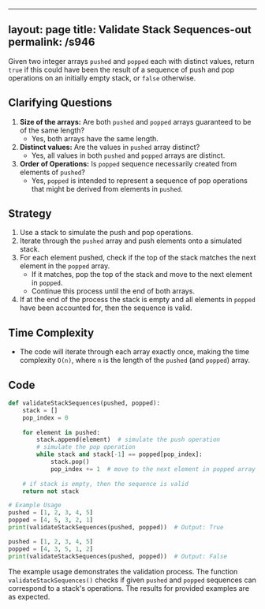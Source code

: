 
---
layout: page
title:  Validate Stack Sequences-out
permalink: /s946
---
Given two integer arrays `pushed` and `popped` each with distinct values, return `true` if this could have been the result of a sequence of push and pop operations on an initially empty stack, or `false` otherwise.

## Clarifying Questions
1. **Size of the arrays:** Are both `pushed` and `popped` arrays guaranteed to be of the same length?
    - Yes, both arrays have the same length.
2. **Distinct values:** Are the values in `pushed` array distinct?
    - Yes, all values in both `pushed` and `popped` arrays are distinct.
3. **Order of Operations:** Is `popped` sequence necessarily created from elements of `pushed`?
    - Yes, `popped` is intended to represent a sequence of pop operations that might be derived from elements in `pushed`.

## Strategy
1. Use a stack to simulate the push and pop operations.
2. Iterate through the `pushed` array and push elements onto a simulated stack.
3. For each element pushed, check if the top of the stack matches the next element in the `popped` array.
    - If it matches, pop the top of the stack and move to the next element in `popped`.
    - Continue this process until the end of both arrays.
4. If at the end of the process the stack is empty and all elements in `popped` have been accounted for, then the sequence is valid.

## Time Complexity
- The code will iterate through each array exactly once, making the time complexity `O(n)`, where `n` is the length of the `pushed` (and `popped`) array.

## Code

```python
def validateStackSequences(pushed, popped):
    stack = []
    pop_index = 0
    
    for element in pushed:
        stack.append(element)  # simulate the push operation
        # simulate the pop operation
        while stack and stack[-1] == popped[pop_index]:
            stack.pop()
            pop_index += 1  # move to the next element in popped array
    
    # if stack is empty, then the sequence is valid
    return not stack

# Example Usage
pushed = [1, 2, 3, 4, 5]
popped = [4, 5, 3, 2, 1]
print(validateStackSequences(pushed, popped))  # Output: True

pushed = [1, 2, 3, 4, 5]
popped = [4, 3, 5, 1, 2]
print(validateStackSequences(pushed, popped))  # Output: False
```

The example usage demonstrates the validation process. The function `validateStackSequences()` checks if given `pushed` and `popped` sequences can correspond to a stack's operations. The results for provided examples are as expected.